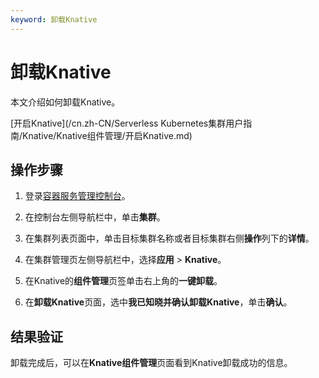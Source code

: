 ```yaml
---
keyword: 卸载Knative
---
```


# 卸载Knative

本文介绍如何卸载Knative。

[开启Knative](/cn.zh-CN/Serverless Kubernetes集群用户指南/Knative/Knative组件管理/开启Knative.md)

## 操作步骤

1.  登录[容器服务管理控制台](https://cs.console.aliyun.com)。

2.  在控制台左侧导航栏中，单击**集群**。

3.  在集群列表页面中，单击目标集群名称或者目标集群右侧**操作**列下的**详情**。

4.  在集群管理页左侧导航栏中，选择**应用** \> **Knative**。

5.  在Knative的**组件管理**页签单击右上角的**一键卸载**。

6.  在**卸载Knative**页面，选中**我已知晓并确认卸载Knative**，单击**确认**。


## 结果验证

卸载完成后，可以在**Knative组件管理**页面看到Knative卸载成功的信息。


